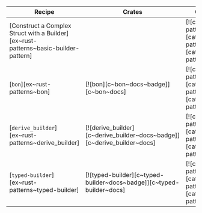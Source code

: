 | Recipe | Crates | Categories |
|--------|--------|------------|
| [Construct a Complex Struct with a Builder][ex~rust-patterns~basic-builder-pattern] | | [![cat~rust-patterns][cat~rust-patterns~badge]][cat~rust-patterns] |
| [`bon`][ex~rust-patterns~bon] | [![bon][c~bon~docs~badge]][c~bon~docs] | [![cat~rust-patterns][cat~rust-patterns~badge]][cat~rust-patterns] |
| [`derive_builder`][ex~rust-patterns~derive_builder] | [![derive_builder][c~derive_builder~docs~badge]][c~derive_builder~docs] | [![cat~rust-patterns][cat~rust-patterns~badge]][cat~rust-patterns] |
| [`typed-builder`][ex~rust-patterns~typed-builder] | [![typed-builder][c~typed-builder~docs~badge]][c~typed-builder~docs] | [![cat~rust-patterns][cat~rust-patterns~badge]][cat~rust-patterns] |
